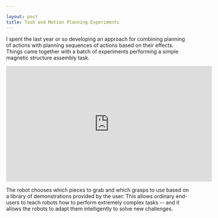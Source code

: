 ```yaml
---

layout: post
title: Task and Motion Planning Experiments
---
```


I spent the last year or so developing an approach for combining planning of actions with planning sequences of actions based on their effects. Things came together with a batch of experiments performing a simple magnetic structure assembly task.

<iframe width="560" height="315" src="https://www.youtube.com/embed/yJv7fLoGpkQ" frameborder="0" allowfullscreen></iframe>

The robot chooses which pieces to grab and which grasps to use based on a library of demonstrations provided by the user. This allows ordinary end-users to teach robots how to perform extremely complex tasks -- and it allows the robots to adapt them intelligently to solve new challenges.
